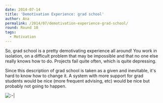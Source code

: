 ```yaml
---
date: 2014-07-14
title: 'Demotivation Experience: grad school'
author: Ana
permalink: /2014/07/demotivation-experience-grad-school/
round: Round 10
tags:
  - Motivation
---
```

So, grad school is a pretty demotivating experience all around! You work in isolation, on a difficult problem that may be impossible and that no one else really knows how to do. Projects fail quite often, which is quite depressing.

Since this description of grad school is taken as a given and inevitable, it's hard to know how to change it. A system with more support for grad students would be nice (more frequent advising, etc) would be nice but probably not going to happen.

<img src="http://localhost:8080/wp-includes/images/smilies/icon_neutral.gif" alt=":-|" class="wp-smiley" />
